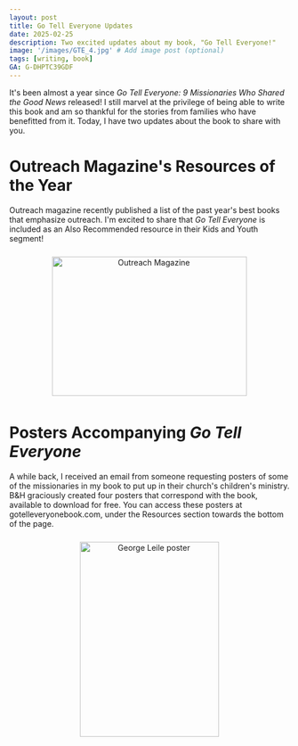 ```yaml
---
layout: post
title: Go Tell Everyone Updates
date: 2025-02-25
description: Two excited updates about my book, "Go Tell Everyone!"
image: '/images/GTE_4.jpg' # Add image post (optional)
tags: [writing, book]
GA: G-DHPTC39GDF
---
```


It's been almost a year since *Go Tell Everyone: 9 Missionaries Who Shared the Good News* released! I still marvel at the privilege of being able to write this book and am so thankful for the stories from families who have benefitted from it. Today, I have two updates about the book to share with you.

# Outreach Magazine's Resources of the Year

Outreach magazine recently published a list of the past year's best books that emphasize outreach. I'm excited to share that *Go Tell Everyone* is included as an Also Recommended resource in their Kids and Youth segment! 

<p align="center">
<img src="meredithcook.github.io/images/GoTellEveryone_Outreach.jpg" alt="Outreach Magazine" style="width:350px;height:250px;padding:10px" align="center"><p>

# Posters Accompanying *Go Tell Everyone*

A while back, I received an email from someone requesting posters of some of the missionaries in my book to put up in their church's children's ministry. B&H graciously created four posters that correspond with the book, available to download for free. You can access these posters at gotelleveryonebook.com, under the Resources section towards the bottom of the page. 

<p align="center">
<img src="meredithcook.github.io/images/leile.png" alt="George Leile poster" style="width:250px;height:350px;padding:10px" align="center"><p>